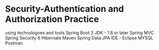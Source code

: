 # Security-Authentication and Authorization Practice
using technologoes and tools
Spring Boot 3
JDK - 1.8 or later
Spring MVC
Spring Security 6
Hibernate
Maven
Spring Data JPA
IDE - Eclipse
MYSQL
Postman

